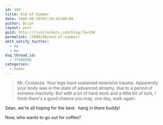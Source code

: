 ```yaml
---
id: 194
title: End of Summer
date: 2008-08-20T07:59:43+00:00
author: Brian
layout: post
guid: http://rivalrockets.com/blog/?p=194
permalink: /2008/08/end-of-summer/
aktt_notify_twitter:
  - no
  - no
dsq_thread_id:
  - 77580596
categories:
  - Humor
---
```

> Mr. Costanza. Your legs have sustained extensive trauma. Apparently your body was in the state of advanced atrophy, due to a period of extreme inactivity. But with a lot of hard work and a little bit of luck, I think there's a good chance you may, one day, walk again.

Sean, we're all hoping for the best.  hang in there buddy!

Now, who wants to go out for coffee?